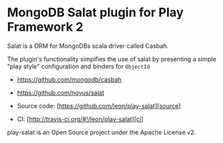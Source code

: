 # MongoDB Salat plugin for Play Framework 2
Salat is a ORM for MongoDBs scala driver called Casbah.

The plugin's functionality simpifies the use of salat by presenting a simple "play style" configuration and binders for `ObjectId`

- https://github.com/mongodb/casbah
- https://github.com/novus/salat


- Source code: [https://github.com/leon/play-salat][source]
- CI: [http://travis-ci.org/#!/leon/play-salat][ci]

play-salat is an Open Source project under the Apache License v2.

[source]: https://github.com/novus/salat
[ci]: http://travis-ci.org/#!/novus/salat
